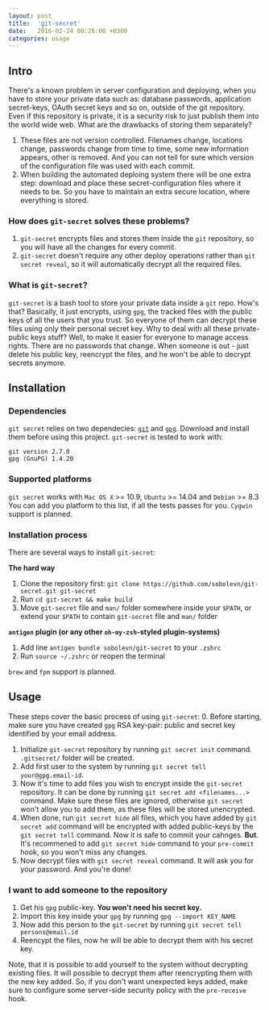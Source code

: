 ```yaml
---
layout: post
title:  'git-secret'
date:   2016-02-24 00:26:00 +0300
categories: usage
---
```

## Intro

There's a known problem in server configuration and deploying, when you have to store your private data such as: database passwords, application secret-keys, OAuth secret keys and so on, outside of the git repository. Even if this repository is private, it is a security risk to just publish them into the world wide web. What are the drawbacks of storing them separately?

1. These files are not version controlled. Filenames change, locations change, passwords change from time to time, some new information appears, other is removed. And you can not tell for sure which version of the configuration file was used with each commit.
2. When building the automated deploing system there will be one extra step: download and place these secret-configuration files where it needs to be. So you have to maintain an extra secure location, where everything is stored.

### How does `git-secret` solves these problems?
1. `git-secret` encrypts files and stores them inside the `git` repository, so you will have all the changes for every commit.
2. `git-secret` doesn't require any other deploy operations rather than `git secret reveal`, so it will automatically decrypt all the required files.

### What is `git-secret`?
`git-secret` is a bash tool to store your private data inside a `git` repo. How's that? Basically, it just encrypts, using `gpg`, the tracked files with the public keys of all the users that you trust. So everyone of them can decrypt these files using only their personal secret key. Why to deal with all these private-public keys stuff? Well, to make it easier for everyone to manage access rights. There are no passwords that change. When someone is out - just delete his public key, reencrypt the files, and he won't be able to decrypt secrets anymore.

## Installation

### Dependencies

`git secret` relies on two dependecies: [`git`][1] and [`gpg`][2]. Download and install them before using this project. `git-secret` is tested to work with:

    git version 2.7.0
    gpg (GnuPG) 1.4.20

### Supported platforms

`git secret` works with `Mac OS X` >= 10.9, `Ubuntu` >= 14.04 and `Debian` >= 8.3
You can add you platform to this list, if all the tests passes for you.
`Cygwin` support is planned.

### Installation process

There are several ways to install `git-secret`:

**The hard way**

1. Clone the repository first: `git clone https://github.com/sobolevn/git-secret.git git-secret`
2. Run `cd git-secret && make build`
3. Move `git-secret` file and `man/` folder somewhere inside your `$PATH`, or extend your `$PATH` to contain `git-secret` file and `man/` folder

**`antigen` plugin (or any other `oh-my-zsh`-styled plugin-systems)**

1. Add line `antigen bundle sobolevn/git-secret` to your `.zshrc`
2. Run `source ~/.zshrc` or reopen the terminal

`brew` and `fpm` support is planned.

## Usage
These steps cover the basic process of using `git-secret`:
0. Before starting, make sure you have created `gpg` RSA key-pair: public and secret key identified by your email address.
1. Initialize `git-secret` repository by running `git secret init` command. `.gitsecret/` folder will be created.
2. Add first user to the system by running `git secret tell your@gpg.email-id`.
3. Now it's time to add files you wish to encrypt inside the `git-secret` repository. It can be done by running `git secret add <filenames...>` command. Make sure these files are ignored, otherwise `git secret` won't allow you to add them, as these files will be stored unencrypted.
4. When done, run `git secret hide` all files, which you have added by `git secret add` command will be encrypted with added public-keys by the `git secret tell` command. Now it is safe to commit your cahnges. **But**. It's recommened to add `git secret hide` command to your `pre-commit` hook, so you won't miss any changes.
5. Now decrypt files with `git secret reveal` command. It will ask you for your password. And you're done!

### I want to add someone to the repository
1. Get his `gpg` public-key. **You won't need his secret key.**
2. Import this key inside your `gpg` by running `gpg --import KEY_NAME`
3. Now add this person to the `git-secret` by running `git secret tell persons@email.id`
4. Reencypt the files, now he will be able to decrypt them with his secret key.

Note, that it is possible to add yourself to the system without decrypting existing files. It will possible to decrypt them after reencrypting them with the new key added. So, if you don't want unexpected keys added, make sure to configure some server-side security policy with the `pre-receive` hook.

[1]: https://git-scm.com/
[2]: https://www.gnupg.org/
